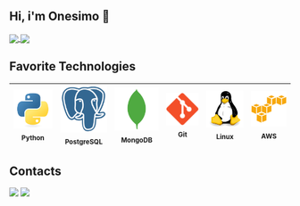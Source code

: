 ## Hi, i'm Onesimo 👋

<a href="https://github.com/anuraghazra/github-readme-stats">
  <img height=160 align="center" src="https://github-readme-stats.vercel.app/api?username=briito&theme=transparent&show_icons=true&card_width=180" />
</a>
<a href="https://github.com/anuraghazra/convoychat">
   <img height=160 align="center" src="https://github-readme-stats.vercel.app/api/top-langs/?username=briito&layout=compact&theme=transparent&card_width=180" />
</a>

## Favorite Technologies

|<img src="https://raw.githubusercontent.com/devicons/devicon/master/icons/python/python-original.svg" width=100><br><sub>Python</sub>|<img src="https://raw.githubusercontent.com/devicons/devicon/master/icons/postgresql/postgresql-plain.svg" width=100><br><sub>PostgreSQL</sub>|<img src="https://raw.githubusercontent.com/devicons/devicon/master/icons/mongodb/mongodb-plain.svg" width=100><br><sub>MongoDB</sub>|<img src="https://raw.githubusercontent.com/devicons/devicon/master/icons/git/git-original.svg" width=100><br><sub>Git</sub>|<img src="https://raw.githubusercontent.com/devicons/devicon/master/icons/linux/linux-original.svg" width=100><br><sub>Linux</sub>|<img src="https://raw.githubusercontent.com/devicons/devicon/master/icons/amazonwebservices/amazonwebservices-original.svg" width=100><br><sub>AWS</sub>
| :---: | :---: | :---: |  :---: |  :---: |  :---: |

## Contacts

<div>
 <a href = "https://mail.google.com/mail/u/0/#inbox"><img src="https://img.shields.io/badge/-Gmail-%23333?style=for-the-badge&logo=gmail&logoColor="white"&target="_blank"></a>
  <a href="https://www.linkedin.com/in/onsbrito" target="_blank"><img src="https://img.shields.io/badge/-LinkedIn-%230077B5?style=for-the-badge&logo=linkedin&logoColor="white" target="_blank"></a> 

</div>


